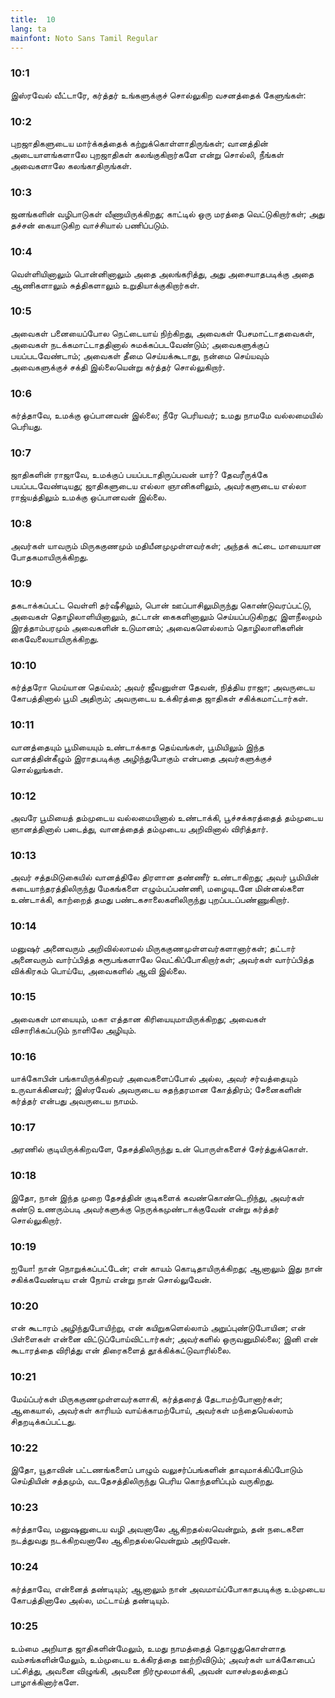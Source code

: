 ```yaml
---
title:  10
lang: ta
mainfont: Noto Sans Tamil Regular
---
```


###  10:1

இஸ்ரவேல் வீட்டாரே, கர்த்தர் உங்களுக்குச் சொல்லுகிற வசனத்தைக் கேளுங்கள்:

###  10:2

புறஜாதிகளுடைய மார்க்கத்தைக் கற்றுக்கொள்ளாதிருங்கள்; வானத்தின் அடையாளங்களாலே புறஜாதிகள் கலங்குகிறார்களே என்று சொல்லி, நீங்கள் அவைகளாலே கலங்காதிருங்கள்.

###  10:3

ஜனங்களின் வழிபாடுகள் வீணாயிருக்கிறது; காட்டில் ஒரு மரத்தை வெட்டுகிறார்கள்; அது தச்சன் கையாடுகிற வாச்சியால் பணிப்படும்.

###  10:4

வெள்ளியினாலும் பொன்னினாலும் அதை அலங்கரித்து, அது அசையாதபடிக்கு அதை ஆணிகளாலும் சுத்திகளாலும் உறுதியாக்குகிறார்கள்.

###  10:5

அவைகள் பனையைப்போல நெட்டையாய் நிற்கிறது, அவைகள் பேசமாட்டாதவைகள், அவைகள் நடக்கமாட்டாததினால் சுமக்கப்படவேண்டும்; அவைகளுக்குப் பயப்படவேண்டாம்; அவைகள் தீமை செய்யக்கூடாது, நன்மை செய்யவும் அவைகளுக்குச் சக்தி இல்லையென்று கர்த்தர் சொல்லுகிறார்.

###  10:6

கர்த்தாவே, உமக்கு ஒப்பானவன் இல்லை; நீரே பெரியவர்; உமது நாமமே வல்லமையில் பெரியது.

###  10:7

ஜாதிகளின் ராஜாவே, உமக்குப் பயப்படாதிருப்பவன் யார்? தேவரீருக்கே பயப்படவேண்டியது; ஜாதிகளுடைய எல்லா ஞானிகளிலும், அவர்களுடைய எல்லா ராஜ்யத்திலும் உமக்கு ஒப்பானவன் இல்லை.

###  10:8

அவர்கள் யாவரும் மிருககுணமும் மதியீனமுமுள்ளவர்கள்; அந்தக் கட்டை மாயையான போதகமாயிருக்கிறது.

###  10:9

தகடாக்கப்பட்ட வெள்ளி தர்ஷீசிலும், பொன் ஊப்பாசிலுமிருந்து கொண்டுவரப்பட்டு, அவைகள் தொழிலாளியினாலும், தட்டான் கைகளினாலும் செய்யப்படுகிறது; இளநீலமும் இரத்தாம்பரமும் அவைகளின் உடுமானம்; அவைகளெல்லாம் தொழிலாளிகளின் கைவேலையாயிருக்கிறது.

###  10:10

கர்த்தரோ மெய்யான தெய்வம்; அவர் ஜீவனுள்ள தேவன், நித்திய ராஜா; அவருடைய கோபத்தினால் பூமி அதிரும்; அவருடைய உக்கிரத்தை ஜாதிகள் சகிக்கமாட்டார்கள்.

###  10:11

வானத்தையும் பூமியையும் உண்டாக்காத தெய்வங்கள், பூமியிலும் இந்த வானத்தின்கீழும் இராதபடிக்கு அழிந்துபோகும் என்பதை அவர்களுக்குச் சொல்லுங்கள்.

###  10:12

அவரே பூமியைத் தம்முடைய வல்லமையினால் உண்டாக்கி, பூச்சக்கரத்தைத் தம்முடைய ஞானத்தினால் படைத்து, வானத்தைத் தம்முடைய அறிவினால் விரித்தார்.

###  10:13

அவர் சத்தமிடுகையில் வானத்திலே திரளான தண்ணீர் உண்டாகிறது; அவர் பூமியின் கடையாந்தரத்திலிருந்து மேகங்களை எழும்பப்பண்ணி, மழையுடனே மின்னல்களை உண்டாக்கி, காற்றைத் தமது பண்டகசாலைகளிலிருந்து புறப்படப்பண்ணுகிறார்.

###  10:14

மனுஷர் அனைவரும் அறிவில்லாமல் மிருககுணமுள்ளவர்களானார்கள்; தட்டார் அனைவரும் வார்ப்பித்த சுரூபங்களாலே வெட்கிப்போகிறார்கள்; அவர்கள் வார்ப்பித்த விக்கிரகம் பொய்யே, அவைகளில் ஆவி இல்லை.

###  10:15

அவைகள் மாயையும், மகா எத்தான கிரியையுமாயிருக்கிறது; அவைகள் விசாரிக்கப்படும் நாளிலே அழியும்.

###  10:16

யாக்கோபின் பங்காயிருக்கிறவர் அவைகளைப்போல் அல்ல, அவர் சர்வத்தையும் உருவாக்கினவர்; இஸ்ரவேல் அவருடைய சுதந்தரமான கோத்திரம்; சேனைகளின் கர்த்தர் என்பது அவருடைய நாமம்.

###  10:17

அரணில் குடியிருக்கிறவளே, தேசத்திலிருந்து உன் பொருள்களைச் சேர்த்துக்கொள்.

###  10:18

இதோ, நான் இந்த முறை தேசத்தின் குடிகளைக் கவண்கொண்டெறிந்து, அவர்கள் கண்டு உணரும்படி அவர்களுக்கு நெருக்கமுண்டாக்குவேன் என்று கர்த்தர் சொல்லுகிறார்.

###  10:19

ஐயோ! நான் நொறுக்கப்பட்டேன்; என் காயம் கொடிதாயிருக்கிறது; ஆனாலும் இது நான் சகிக்கவேண்டிய என் நோய் என்று நான் சொல்லுவேன்.

###  10:20

என் கூடாரம் அழிந்துபோயிற்று, என் கயிறுகளெல்லாம் அறுப்புண்டுபோயின; என் பிள்ளைகள் என்னை விட்டுப்போய்விட்டார்கள்; அவர்களில் ஒருவனுமில்லை; இனி என் கூடாரத்தை விரித்து என் திரைகளைத் தூக்கிக்கட்டுவாரில்லை.

###  10:21

மேய்ப்பர்கள் மிருககுணமுள்ளவர்களாகி, கர்த்தரைத் தேடாமற்போனார்கள்; ஆகையால், அவர்கள் காரியம் வாய்க்காமற்போய், அவர்கள் மந்தையெல்லாம் சிதறடிக்கப்பட்டது.

###  10:22

இதோ, யூதாவின் பட்டணங்களைப் பாழும் வலுசர்ப்பங்களின் தாவுமாக்கிப்போடும் செய்தியின் சத்தமும், வடதேசத்திலிருந்து பெரிய கொந்தளிப்பும் வருகிறது.

###  10:23

கர்த்தாவே, மனுஷனுடைய வழி அவனாலே ஆகிறதல்லவென்றும், தன் நடைகளை நடத்துவது நடக்கிறவனாலே ஆகிறதல்லவென்றும் அறிவேன்.

###  10:24

கர்த்தாவே, என்னைத் தண்டியும்; ஆனாலும் நான் அவமாய்ப்போகாதபடிக்கு உம்முடைய கோபத்தினாலே அல்ல, மட்டாய்த் தண்டியும்.

###  10:25

உம்மை அறியாத ஜாதிகளின்மேலும், உமது நாமத்தைத் தொழுதுகொள்ளாத வம்சங்களின்மேலும், உம்முடைய உக்கிரத்தை ஊற்றிவிடும்; அவர்கள் யாக்கோபைப் பட்சித்து, அவனை விழுங்கி, அவனை நிர்மூலமாக்கி, அவன் வாசஸ்தலத்தைப் பாழாக்கினார்களே.


